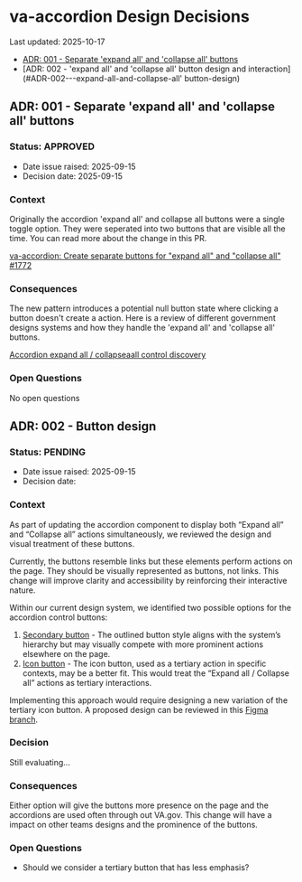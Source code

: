 # va-accordion Design Decisions
Last updated: 2025-10-17

- [ADR: 001 - Separate 'expand all' and 'collapse all' buttons](##ADR-001---Separate-expand-all-and-collapse-all-buttons)
- [ADR: 002 - 'expand all' and 'collapse all' button design and interaction](#ADR-002---expand-all-and-collapse-all' button-design)

## ADR: 001 - Separate 'expand all' and 'collapse all' buttons

### Status: APPROVED
- Date issue raised: 2025-09-15
- Decision date: 2025-09-15

### Context
Originally the accordion 'expand all' and collapse all buttons were a single toggle option. They were seperated into two buttons that are visible all the time. You can read more about the change in this PR. 

[va-accordion: Create separate buttons for "expand all" and "collapse all" #1772](https://github.com/department-of-veterans-affairs/component-library/pull/1772#top)

### Consequences
The new pattern introduces a potential null button state where clicking a button doesn't create a action. Here is a review of different government designs systems and how they handle the 'expand all' and 'collapse all' buttons. 

[Accordion expand all / collapseaall control discovery](https://github.com/department-of-veterans-affairs/va.gov-team/blob/master/products/design-system-forms-library/products/components/va-accordion/accordion-expand-all-collapse-all-control-discovery.md)

### Open Questions
No open questions

## ADR: 002 - Button design

### Status: PENDING
- Date issue raised: 2025-09-15
- Decision date: 

### Context
As part of updating the accordion component to display both “Expand all” and “Collapse all” actions simultaneously, we reviewed the design and visual treatment of these buttons.

Currently, the buttons resemble links but these elements perform actions on the page. They should be visually represented as buttons, not links. This change will improve clarity and accessibility by reinforcing their interactive nature.

Within our current design system, we identified two possible options for the accordion control buttons:

1. [Secondary button](https://design.va.gov/components/button/) - The outlined button style aligns with the system’s hierarchy but may visually compete with more prominent actions elsewhere on the page.
2. [Icon button](https://design.va.gov/components/button/button-icon#examples) - The icon button, used as a tertiary action in specific contexts, may be a better fit. This would treat the “Expand all / Collapse all” actions as tertiary interactions.

Implementing this approach would require designing a new variation of the tertiary icon button.
A proposed design can be reviewed in this [Figma branch](https://www.figma.com/design/afurtw4iqQe6y4gXfNfkkk/branch/rhpw0SFyU8xzLm6dmMymj8/VADS-Component-Library?m=auto&node-id=40131-22422&t=qfWkoZXCtt5KNUuG-1). 

### Decision
Still evaluating...

### Consequences
Either option will give the buttons more presence on the page and the accordions are used often through out VA.gov. This change will have a impact on other teams designs and the prominence of the buttons.

### Open Questions
- Should we consider a tertiary button that has less emphasis? 
